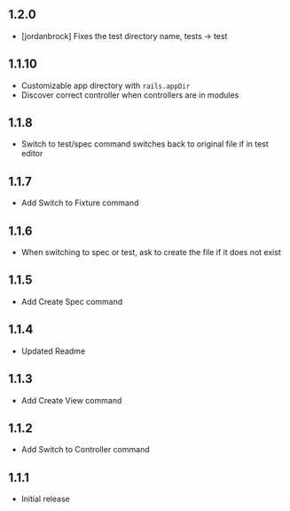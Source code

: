 ## 1.2.0
- [jordanbrock] Fixes the test directory name, tests -> test

## 1.1.10
- Customizable app directory with `rails.appDir`
- Discover correct controller when controllers are in modules

## 1.1.8
- Switch to test/spec command switches back to original file if in test editor

## 1.1.7
- Add Switch to Fixture command

## 1.1.6
- When switching to spec or test, ask to create the file if it does not exist

## 1.1.5
- Add Create Spec command

## 1.1.4
- Updated Readme

## 1.1.3
- Add Create View command

## 1.1.2
- Add Switch to Controller command

## 1.1.1
- Initial release